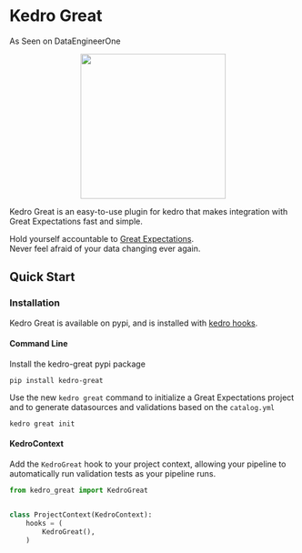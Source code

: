 # Kedro Great

As Seen on DataEngineerOne

<p align="center">
  <img width="255" src="https://github.com/tamsanh/kedro-great/blob/master/images/great.png">
</p>


Kedro Great is an easy-to-use plugin for kedro that makes integration with Great Expectations fast and simple.

Hold yourself accountable to [Great Expectations](https://github.com/great-expectations/great_expectations).  
Never feel afraid of your data changing ever again.  

## Quick Start

### Installation

Kedro Great is available on pypi, and is installed with [kedro hooks](https://kedro.readthedocs.io/en/latest/04_user_guide/15_hooks.html).

#### Command Line

Install the kedro-great pypi package

```console
pip install kedro-great
```

Use the new `kedro great` command to initialize a Great Expectations project and to generate datasources and validations based on the `catalog.yml`
```console
kedro great init
```

#### KedroContext

Add the `KedroGreat` hook to your project context, allowing your pipeline to automatically run validation tests as your pipeline runs.

```python
from kedro_great import KedroGreat


class ProjectContext(KedroContext):
    hooks = (
        KedroGreat(),
    )
```
